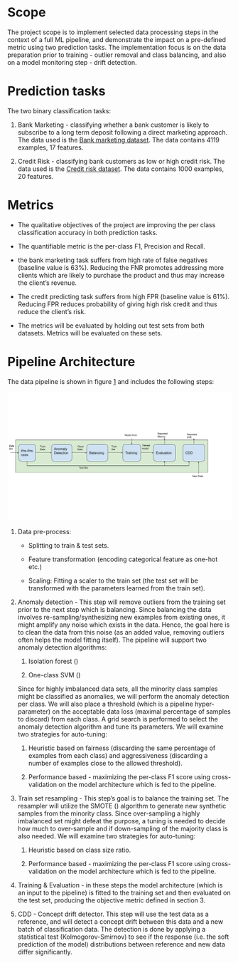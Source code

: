 # Scope

The project scope is to implement selected data processing steps in the
context of a full ML pipeline, and demonstrate the impact on a
pre-defined metric using two prediction tasks. The implementation focus
is on the data preparation prior to training - outlier removal and class
balancing, and also on a model monitoring step - drift detection.

# Prediction tasks

The two binary classification tasks:

1.  Bank Marketing - classifying whether a bank customer is likely to
    subscribe to a long term deposit following a direct marketing
    approach. The data used is the [Bank marketing
    dataset](https://archive.ics.uci.edu/ml/datasets/bank+marketing).
    The data contains 4119 examples, 17 features.

2.  Credit Risk - classifying bank customers as low or high credit risk.
    The data used is the [Credit risk
    dataset](https://archive.ics.uci.edu/ml/datasets/statlog+\(german+credit+data\)).
    The data contains 1000 examples, 20 features.

# Metrics

  - The qualitative objectives of the project are improving the per
    class classification accuracy in both prediction tasks.

  - The quantifiable metric is the per-class F1, Precision and Recall.

  - the bank marketing task suffers from high rate of false negatives
    (baseline value is 63%). Reducing the FNR promotes addressing more
    clients which are likely to purchase the product and thus may
    increase the client’s revenue.

  - The credit predicting task suffers from high FPR (baseline value is
    61%). Reducing FPR reduces probability of giving high risk credit
    and thus reduce the client’s risk.

  - The metrics will be evaluated by holding out test sets from both
    datasets. Metrics will be evaluated on these sets.

# Pipeline Architecture

The data pipeline is shown in figure [1](#fig:fig1) and includes the
following steps:

![ML Pipeline](Data%20Processing%20Pipeline.png)

1.  Data pre-process:
    
      - Splitting to train & test sets.
    
      - Feature transformation (encoding categorical feature as one-hot
        etc.)
    
      - Scaling: Fitting a scaler to the train set (the test set will be
        transformed with the parameters learned from the train set).

2.  Anomaly detection - This step will remove outliers from the training
    set prior to the next step which is balancing. Since balancing the
    data involves re-sampling/synthesizing new examples from existing
    ones, it might amplify any noise which exists in the data. Hence,
    the goal here is to clean the data from this noise (as an added
    value, removing outliers often helps the model fitting itself). The
    pipeline will support two anomaly detection algorithms:
    
    1.  Isolation forest ()
    
    2.  One-class SVM ()
    
    Since for highly imbalanced data sets, all the minority class
    samples might be classified as anomalies, we will perform the
    anomaly detection per class. We will also place a threshold (which
    is a pipeline hyper-parameter) on the acceptable data loss (maximal
    percentage of samples to discard) from each class. A grid search is
    performed to select the anomaly detection algorithm and tune its
    parameters. We will examine two strategies for auto-tuning:
    
    1.  Heuristic based on fairness (discarding the same percentage of
        examples from each class) and aggressiveness (discarding a
        number of examples close to the allowed threshold).
    
    2.  Performance based - maximizing the per-class F1 score using
        cross-validation on the model architecture which is fed to the
        pipeline.

3.  Train set resampling - This step’s goal is to balance the training
    set. The resampler will utilize the SMOTE () algorithm to generate
    new synthetic samples from the minority class. Since over-sampling a
    highly imbalanced set might defeat the purpose, a tuning is needed
    to decide how much to over-sample and if down-sampling of the
    majority class is also needed. We will examine two strategies for
    auto-tuning:
    
    1.  Heuristic based on class size ratio.
    
    2.  Performance based - maximizing the per-class F1 score using
        cross-validation on the model architecture which is fed to the
        pipeline.

4.  Training & Evaluation - in these steps the model architecture (which
    is an input to the pipeline) is fitted to the training set and then
    evaluated on the test set, producing the objective metric defined in
    section 3.

5.  CDD - Concept drift detector. This step will use the test data as a
    reference, and will detect a concept drift between this data and a
    new batch of classification data. The detection is done by applying
    a statistical test (Kolmogorov-Smirnov) to see if the response (i.e.
    the soft prediction of the model) distributions between reference
    and new data differ significantly.
